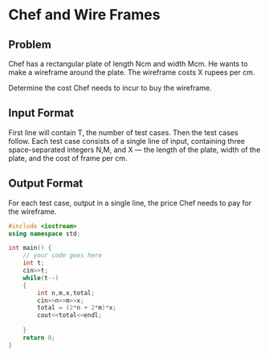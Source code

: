 # Chef and Wire Frames
## Problem
Chef has a rectangular plate of length Ncm and width Mcm. He wants to make a wireframe around the plate. The wireframe costs X rupees per cm.

Determine the cost Chef needs to incur to buy the wireframe.

## Input Format
First line will contain T, the number of test cases. Then the test cases follow.
Each test case consists of a single line of input, containing three space-separated integers N,M, and X — the length of the plate, width of the plate, and the cost of frame per cm.
## Output Format
For each test case, output in a single line, the price Chef needs to pay for the wireframe.
```cpp
#include <iostream>
using namespace std;

int main() {
	// your code goes here
	int t;
	cin>>t;
	while(t--)
	{
	    int n,m,x,total;
	    cin>>n>>m>>x;
	    total = (2*n + 2*m)*x;
	    cout<<total<<endl;
	    
	}
	return 0;
}

```